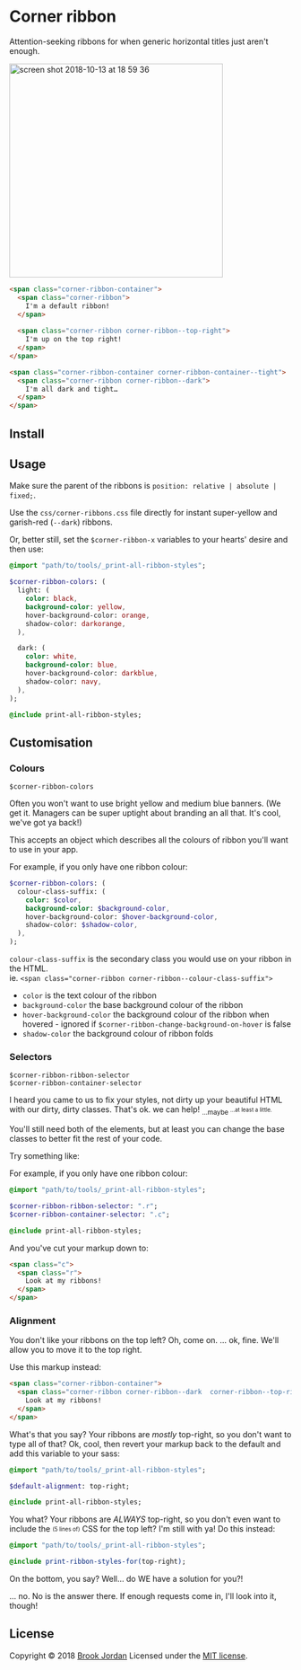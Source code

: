 # Corner ribbon

Attention-seeking ribbons for when generic horizontal titles just aren't enough.

<img width="381" alt="screen shot 2018-10-13 at 18 59 36" src="https://user-images.githubusercontent.com/9323190/46904663-80b14280-cf1a-11e8-9184-fba709bbc388.png">

```html
<span class="corner-ribbon-container">
  <span class="corner-ribbon">
    I'm a default ribbon!
  </span>
  
  <span class="corner-ribbon corner-ribbon--top-right">
    I'm up on the top right!
  </span>
</span>

<span class="corner-ribbon-container corner-ribbon-container--tight">
  <span class="corner-ribbon corner-ribbon--dark">
    I'm all dark and tight…
  </span>
</span>
```


## Install

## Usage

Make sure the parent of the ribbons is `position: relative | absolute | fixed;`.

Use the `css/corner-ribbons.css` file directly for instant super-yellow and garish-red (`--dark`) ribbons.

Or, better still, set the `$corner-ribbon-x` variables to your hearts' desire and then use:

```sass
@import "path/to/tools/_print-all-ribbon-styles";

$corner-ribbon-colors: (
  light: (
    color: black,
    background-color: yellow,
    hover-background-color: orange,
    shadow-color: darkorange,
  ),

  dark: (
    color: white,
    background-color: blue,
    hover-background-color: darkblue,
    shadow-color: navy,
  ),
);

@include print-all-ribbon-styles;
```

## Customisation

### Colours
`$corner-ribbon-colors`

Often you won't want to use bright yellow and medium blue banners. (We get it. Managers can be super uptight about branding an all that. It's cool, we've got ya back!)

This accepts an object which describes all the colours of ribbon you'll want to use in your app.

For example, if you only have one ribbon colour:
```sass
$corner-ribbon-colors: (
  colour-class-suffix: (
    color: $color,
    background-color: $background-color,
    hover-background-color: $hover-background-color,
    shadow-color: $shadow-color,
  ),
);
```

`colour-class-suffix` is the secondary class you would use on your ribbon in the HTML.  
ie. `<span class="corner-ribbon corner-ribbon--colour-class-suffix">`
 - `color` is the text colour of the ribbon
 - `background-color` the base background colour of the ribbon
 - `hover-background-color` the background colour of the ribbon when hovered - ignored if `$corner-ribbon-change-background-on-hover` is false
 - `shadow-color` the background colour of ribbon folds
 

### Selectors
`$corner-ribbon-ribbon-selector`  
`$corner-ribbon-container-selector`

I heard you came to us to fix your styles, not dirty up your beautiful HTML with our dirty, dirty classes. That's ok. we can help! <sub>…maybe <sup>…at least a little.</sup></sub>

You'll still need both of the elements, but at least you can change the base classes to better fit the rest of your code.

Try something like:

For example, if you only have one ribbon colour:
```sass
@import "path/to/tools/_print-all-ribbon-styles";

$corner-ribbon-ribbon-selector: ".r";
$corner-ribbon-container-selector: ".c";

@include print-all-ribbon-styles;
```

And you've cut your markup down to:
```html
<span class="c">
  <span class="r">
    Look at my ribbons!
  </span>
</span>
```

### Alignment

You don't like your ribbons on the top left? Oh, come on.
… ok, fine. We'll allow you to move it to the top right.

Use this markup instead:
```html
<span class="corner-ribbon-container">
  <span class="corner-ribbon corner-ribbon--dark  corner-ribbon--top-right">
    Look at my ribbons!
  </span>
</span>
```

What's that you say?
Your ribbons are *mostly* top-right, so you don't want to type all of that?
Ok, cool, then revert your markup back to the default and add this variable to your sass:

```sass
@import "path/to/tools/_print-all-ribbon-styles";

$default-alignment: top-right;

@include print-all-ribbon-styles;
```

You what?
Your ribbons are *ALWAYS* top-right, so you don't even want to include the <sub><sup>(5 lines of)</sup></sub> CSS for the top left?
I'm still with ya! Do this instead:
```sass
@import "path/to/tools/_print-all-ribbon-styles";

@include print-ribbon-styles-for(top-right);
```

On the bottom, you say?
Well… do WE have a solution for you?!

… no. No is the answer there. If enough requests come in, I'll look into it, though!

## License

Copyright © 2018 [Brook Jordan](https://brookjordan.co.uk/)
Licensed under the [MIT license](http://www.opensource.org/licenses/MIT).
